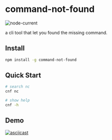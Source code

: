 # command-not-found
![node-current](https://img.shields.io/node/v/command-not-found)


a cli tool that let you found the missing command.

## Install

```bash
npm install -g command-not-found
```

## Quick Start

```bash
# search nc
cnf nc

# show help
cnf -h
```

## Demo

[![asciicast](https://asciinema.org/a/jgIplI9R0EMovIgqCKZHvzb9d.svg)](https://asciinema.org/a/jgIplI9R0EMovIgqCKZHvzb9d)

